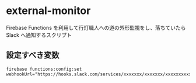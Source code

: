 external-monitor
================

Firebase Functions を利用して行灯職人への道の外形監視をし、落ちていたら Slack へ通知するスクリプト

設定すべき変数
--------------

```
firebase functions:config:set webhookUrl="https://hooks.slack.com/services/xxxxxxx/xxxxxxx/xxxxxxxxxxxxxxx"
```
